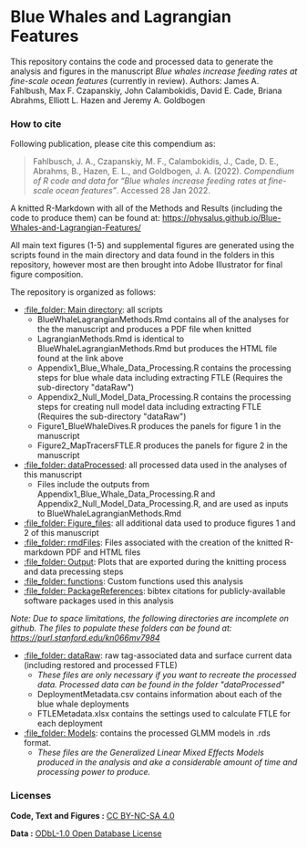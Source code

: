 # Blue Whales and Lagrangian Features
 This repository contains the code and processed data to generate the analysis and figures in the manuscript *Blue whales increase feeding rates at fine-scale ocean features* (currently in review). Authors: James A. Fahlbush, Max F. Czapanskiy, John Calambokidis, David E. Cade, Briana Abrahms, Elliott L. Hazen and Jeremy A. Goldbogen

### How to cite

Following publication, please cite this compendium as:

> Fahlbusch, J. A., Czapanskiy, M. F., Calambokidis, J., Cade, D. E.,
> Abrahms, B., Hazen, E. L., and Goldbogen, J. A. (2022). *Compendium
> of R code and data for “Blue whales increase feeding rates at fine-scale ocean features”*. Accessed 28 Jan 2022.

A knitted R-Markdown with all of the Methods and Results (including the code to produce them) can be found at:
https://physalus.github.io/Blue-Whales-and-Lagrangian-Features/

All main text figures (1-5) and supplemental figures are generated using the scripts found in the main directory and data found in the folders in this repository, however most are then brought into Adobe Illustrator for final figure composition. 

The repository is organized as follows:
* [:file\_folder: Main directory](https://github.com/physalus/Blue-Whales-and-Lagrangian-Features): all scripts 
  * BlueWhaleLagrangianMethods.Rmd contains all of the analyses for the the manuscript and produces a PDF file when knitted
  * LagrangianMethods.Rmd is identical to BlueWhaleLagrangianMethods.Rmd but produces the HTML file found at the link above 
  * Appendix1_Blue_Whale_Data_Processing.R contains the processing steps for blue whale data including extracting FTLE (Requires the sub-directory "dataRaw")
  * Appendix2_Null_Model_Data_Processing.R contains the processing steps for creating null model data including extracting FTLE (Requires the sub-directory "dataRaw")
  * Figure1_BlueWhaleDives.R produces the panels for figure 1 in the manuscript
  * Figure2_MapTracersFTLE.R produces the panels for figure 2 in the manuscript     
* [:file\_folder: dataProcessed](https://github.com/physalus/Blue-Whales-and-Lagrangian-Features/tree/main/dataProcessed): all processed data used in the analyses of this manuscript
  * Files include the outputs from Appendix1_Blue_Whale_Data_Processing.R and Appendix2_Null_Model_Data_Processing.R, and are used as inputs to BlueWhaleLagrangianMethods.Rmd
* [:file\_folder: Figure_files](https://github.com/physalus/Blue-Whales-and-Lagrangian-Features/tree/main/Figure_files): all additional data used to produce figures 1 and 2 of this manuscript
* [:file\_folder: rmdFiles](https://github.com/physalus/Blue-Whales-and-Lagrangian-Features/tree/main/rmdFiles): Files associated with the creation of the knitted R-markdown PDF and HTML files 
* [:file\_folder: Output](https://github.com/physalus/Blue-Whales-and-Lagrangian-Features/tree/main/Output): Plots that are exported during the knitting process and data precessing steps
* [:file\_folder: functions](https://github.com/physalus/Blue-Whales-and-Lagrangian-Features/tree/main/functions): Custom functions used this analysis
* [:file\_folder: PackageReferences](https://github.com/physalus/Blue-Whales-and-Lagrangian-Features/tree/main/PackageReferences): bibtex citations for publicly-available software packages used in this analysis

*Note: Due to space limitations, the following directories are incomplete on github. The files to populate these folders can be found at: https://purl.stanford.edu/kn066mv7984*
* [:file\_folder: dataRaw](https://github.com/physalus/Blue-Whales-and-Lagrangian-Features/tree/main/dataRaw): raw tag-associated data and surface current data (including restored and processed FTLE)
  * *These files are only necessary if you want to recreate the processed data. Processed data can be found in the folder "dataProcessed"*
  * DeploymentMetadata.csv contains information about each of the blue whale deployments 
  * FTLEMetadata.xlsx contains the settings used to calculate FTLE for each deployment
* [:file\_folder: Models](https://github.com/physalus/Blue-Whales-and-Lagrangian-Features/tree/main/Models): contains the processed GLMM models in .rds format.  
  * *These files are the Generalized Linear Mixed Effects Models produced in the analysis and ake a considerable amount of time and processing power to produce.*

### Licenses

**Code, Text and Figures :** [CC BY-NC-SA 4.0](https://creativecommons.org/licenses/by-nc-sa/4.0/)

**Data :** [ODbL-1.0 Open Database License](https://opendatacommons.org/licenses/dbcl/1-0/)

